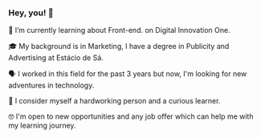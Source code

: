 ### Hey, you!  👋

🌱 I’m currently learning about Front-end. on Digital Innovation One. 

🎓 My background is in Marketing, I have a degree in Publicity and Advertising at Estácio de Sá. 

🗣 I worked in this field for the past 3 years but now, I'm looking for new adventures in technology.

💪 I consider myself a hardworking person and a curious learner. 

🤓 I'm open to new opportunities and any job offer which can help me with my learning journey.


<!--
**luelencavalheiro/luelencavalheiro** is a ✨ _special_ ✨ repository because its `README.md` (this file) appears on your GitHub profile.

Here are some ideas to get you started:

- 🔭 I’m currently working on ...
- 🌱 I’m currently learning about Front-end. ...
- 👯 I’m looking to collaborate on ...
- 🤔 I’m looking for help with ...
- 💬 Ask me about ...
- 📫 How to reach me: ...
- 😄 Pronouns: ...
- ⚡ Fun fact: ...
-->
